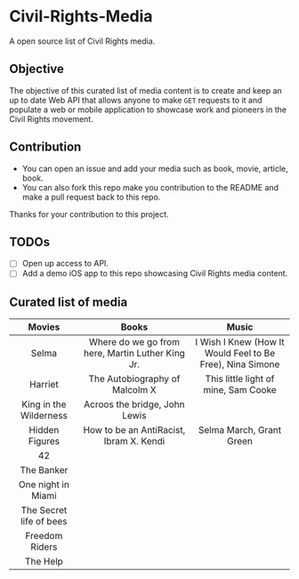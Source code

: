 # Civil-Rights-Media

A open source list of Civil Rights media.

## Objective 

The objective of this curated list of media content is to create and keep an up to date Web API that allows anyone to make `GET` requests to it and populate a web or mobile application to showcase work and pioneers in the Civil Rights movement. 

## Contribution 

* You can open an issue and add your media such as book, movie, article, book. 
* You can also fork this repo make you contribution to the README and make a pull request back to this repo. 

Thanks for your contribution to this project. 

## TODOs

- [ ] Open up access to API.
- [ ] Add a demo iOS app to this repo showcasing Civil Rights media content. 

## Curated list of media 

| Movies | Books | Music |
|:-----:|:-------:|:------:|
| Selma | Where do we go from here, Martin Luther King Jr. | I Wish I Knew (How It Would Feel to Be Free), Nina Simone |
| Harriet | The Autobiography of Malcolm X | This little light of mine, Sam Cooke |
| King in the Wilderness | Acroos the bridge, John Lewis | |
| Hidden Figures | How to be an AntiRacist, Ibram X. Kendi | Selma March, Grant Green |
| 42 | | |
| The Banker | | |
| One night in Miami | | |
| The Secret life of bees | | |
| Freedom Riders | | |
| The Help | | |

